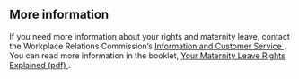 ##  More information

If you need more information about your rights and maternity leave, contact
the Workplace Relations Commission’s [ Information and Customer Service
](https://www.workplacerelations.ie/en/contact_us/contact-details/) . You can
read more information in the booklet, [ Your Maternity Leave Rights Explained
(pdf)
](http://www.workplacerelations.ie/en/Publications_Forms/Guide_to_Maternity_Protection_Acts.pdf)
.

